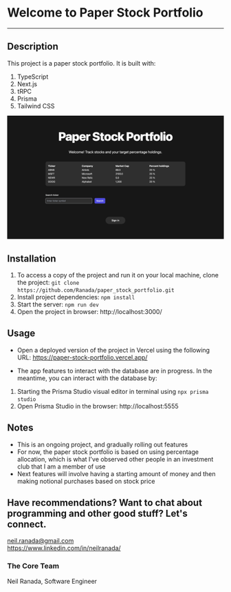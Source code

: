 # Welcome to Paper Stock Portfolio
***

## Description
This project is a paper stock portfolio. It is built with:
1. TypeScript
2. Next.js
3. tRPC
4. Prisma
5. Tailwind CSS

<img src="./public/paper-stock-portfolio-1.png" >

## Installation
1. To access a copy of the project and run it on your local machine, clone the project: `git clone https://github.com/Ranada/paper_stock_portfolio.git`
2. Install project dependencies: `npm install`
3. Start the server: `npm run dev`
4. Open the project in browser: http://localhost:3000/

## Usage
- Open a deployed version of the project in Vercel using the following URL: https://paper-stock-portfolio.vercel.app/

- The app features to interact with the database are in progress. In the meantime, you can interact with the database by: 
1. Starting the Prisma Studio visual editor in terminal using `npx prisma studio`
2. Open Prisma Studio in the browser: http://localhost:5555

## Notes
- This is an ongoing project, and gradually rolling out features
- For now, the paper stock portfolio is based on using percentage allocation, which is what I've observed other people in an investment club that I am a member of use
- Next features will involve having a starting amount of money and then making notional purchases based on stock price

## Have recommendations? Want to chat about programming and other good stuff? Let's connect.
neil.ranada@gmail.com </br>
https://www.linkedin.com/in/neilranada/

### The Core Team
Neil Ranada, Software Engineer
